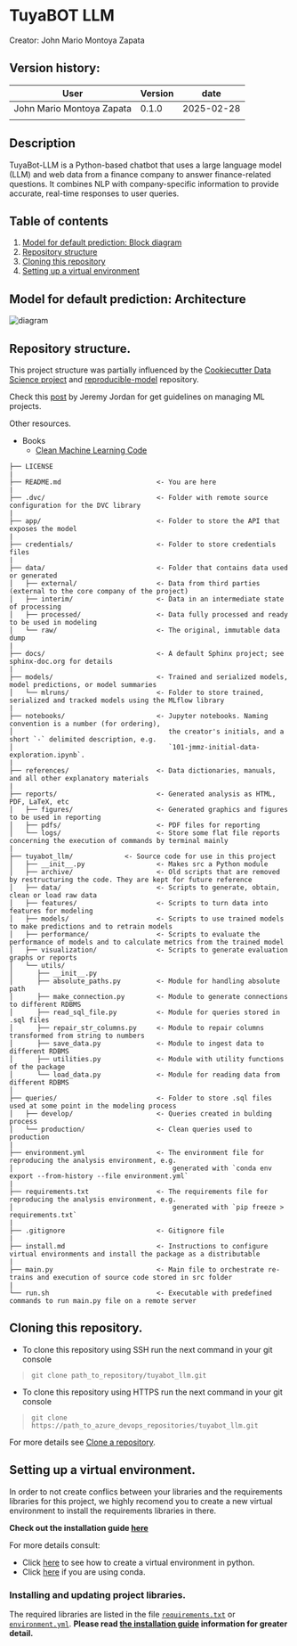 # TuyaBOT LLM

Creator: John Mario Montoya Zapata

## Version history:
| User                      | Version | date       |
|---------------------------|---------|------------|
| John Mario Montoya Zapata | 0.1.0   | 2025-02-28 |
|                           |         |            |

## Description
TuyaBot-LLM is a Python-based chatbot that uses a large language model (LLM) and web data from a finance company to answer finance-related questions. It combines NLP with company-specific information to provide accurate, real-time responses to user queries.

## Table of contents
1. [Model for default prediction: Block diagram](#model-for-default-prediction-block-diagram)
2. [Repository structure](#repository-structure)
3. [Cloning this repository](#cloning-this-repository)
4. [Setting up a virtual environment](#setting-up-a-virtual-environment)

## Model for default prediction: Architecture

![diagram](/reports/figures/model_architecture.png)

## Repository structure.

This project structure was partially influenced by the [Cookiecutter Data Science project](https://drivendata.github.io/cookiecutter-data-science/) and [reproducible-model](https://github.com/cmawer/reproducible-model) repository.

Check this [post](https://www.jeremyjordan.me/ml-projects-guide/) by Jeremy Jordan for get guidelines on managing ML projects.

Other resources.
- Books
    - [Clean Machine Learning Code](https://leanpub.com/cleanmachinelearningcode)

```
├── LICENSE
|
├── README.md                        <- You are here
|
├── .dvc/                            <- Folder with remote source configuration for the DVC library
|
├── app/                             <- Folder to store the API that exposes the model
|
├── credentials/                     <- Folder to store credentials files
|
├── data/                            <- Folder that contains data used or generated
│   ├── external/                    <- Data from third parties (external to the core company of the project)
│   ├── interim/                     <- Data in an intermediate state of processing
│   ├── processed/                   <- Data fully processed and ready to be used in modeling
│   └── raw/                         <- The original, immutable data dump
|
├── docs/                            <- A default Sphinx project; see sphinx-doc.org for details
|
├── models/                          <- Trained and serialized models, model predictions, or model summaries
│   └── mlruns/                      <- Folder to store trained, serialized and tracked models using the MLflow library
|
├── notebooks/                       <- Jupyter notebooks. Naming convention is a number (for ordering),
│                                       the creator's initials, and a short `-` delimited description, e.g.
│                                       `101-jmmz-initial-data-exploration.ipynb`.
|
├── references/                      <- Data dictionaries, manuals, and all other explanatory materials
|
├── reports/                         <- Generated analysis as HTML, PDF, LaTeX, etc
│   ├── figures/                     <- Generated graphics and figures to be used in reporting
│   ├── pdfs/                        <- PDF files for reporting
│   └── logs/                        <- Store some flat file reports concerning the execution of commands by terminal mainly
|
├── tuyabot_llm/             <- Source code for use in this project
│   ├── __init__.py                  <- Makes src a Python module
│   ├── archive/                     <- Old scripts that are removed by restructuring the code. They are kept for future reference
│   ├── data/                        <- Scripts to generate, obtain, clean or load raw data
│   ├── features/                    <- Scripts to turn data into features for modeling
│   ├── models/                      <- Scripts to use trained models to make predictions and to retrain models
│   ├── performance/                 <- Scripts to evaluate the performance of models and to calculate metrics from the trained model 
│   ├── visualization/               <- Scripts to generate evaluation graphs or reports 
│   └── utils/
│      ├── __init__.py
│      ├── absolute_paths.py         <- Module for handling absolute path
│      ├── make_connection.py        <- Module to generate connections to different RDBMS
│      ├── read_sql_file.py          <- Module for queries stored in .sql files
│      ├── repair_str_columns.py     <- Module to repair columns transformed from string to numbers
│      ├── save_data.py              <- Module to ingest data to different RDBMS
│      ├── utilities.py              <- Module with utility functions of the package
│      └── load_data.py              <- Module for reading data from different RDBMS
│
├── queries/                         <- Folder to store .sql files used at some point in the modeling process   
│   ├── develop/                     <- Queries created in bulding process 
│   └── production/                  <- Clean queries used to production
|
├── environment.yml                  <- The environment file for reproducing the analysis environment, e.g.
│                                        generated with `conda env export --from-history --file environment.yml`
|
├── requirements.txt                 <- The requirements file for reproducing the analysis environment, e.g.
│                                        generated with `pip freeze > requirements.txt`
|
├── .gitignore                       <- Gitignore file 
|
├── install.md                       <- Instructions to configure virtual environments and install the package as a distributable 
|
├── main.py                          <- Main file to orchestrate re-trains and execution of source code stored in src folder
|
└── run.sh                           <- Executable with predefined commands to run main.py file on a remote server
```

## Cloning this repository.

- To clone this repository using SSH run the next command in your git console
> `git clone path_to_repository/tuyabot_llm.git`
- To clone this repository using HTTPS run the next command in your git console
> `git clone https://path_to_azure_devops_repositories/tuyabot_llm.git`

For more details see [Clone a repository](https://docs.gitlab.com/ee/gitlab-basics/start-using-git.html#clone-a-repository).

## Setting up a virtual environment.

In order to not create conflics between your libraries and the requirements libraries for this project, we highly recomend you to create a new virtual environment to install the requirements libraries in there.

**Check out the installation guide [here](/install.md)**

For more details consult:
- Click [here](https://docs.python.org/3/library/venv.html) to see how to create a virtual environment in python.
- Click [here](https://conda.io/projects/conda/en/latest/user-guide/tasks/manage-environments.html) if you are using conda.

### Installing and updating project libraries.
The required libraries are listed in the file [`requirements.txt`](/requirements.txt) or [`environment.yml`](/environment.yml). **Please read [the installation guide](/install.md) information for greater detail.**